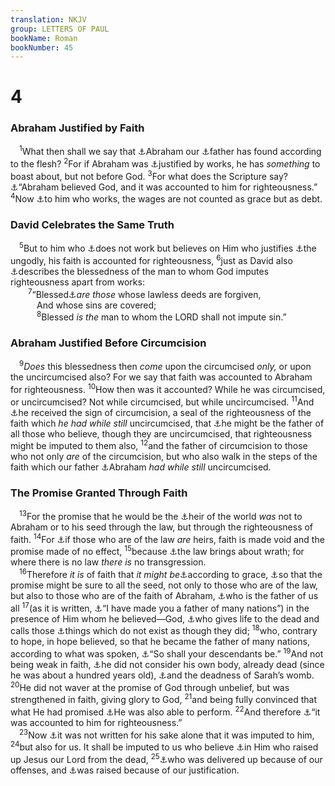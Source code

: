 ```yaml
---
translation: NKJV
group: LETTERS OF PAUL
bookName: Roman 
bookNumber: 45
---
```


<div class="title"><h1>4</h1><h3>Abraham Justified by Faith</h3></div>
<span class="verse ro_4_1"> <sup>1</sup>What then shall we say that <a data-toggle="tooltip" data-placement="bottom" title="Gen. 11:27—25:9; Is. 51:2; (Matt. 3:9); John 8:33">⚓</a>Abraham our <a data-toggle="tooltip" data-placement="bottom" title="(Luke 3:8); John 8:53; James 2:21">⚓</a>father has found according to the flesh? </span>
<span class="verse ro_4_2"><sup>2</sup>For if Abraham was <a data-toggle="tooltip" data-placement="bottom" title="Rom. 3:20, 27">⚓</a>justified by works, he has <i>something</i> to boast about, but not before God. </span>
<span class="verse ro_4_3"><sup>3</sup>For what does the Scripture say? <a data-toggle="tooltip" data-placement="bottom" title="Gen. 15:6; Rom. 4:9, 22; Gal. 3:6; James 2:23">⚓</a>“Abraham believed God, and it was accounted to him for righteousness.” </span>
<span class="verse ro_4_4"><sup>4</sup>Now <a data-toggle="tooltip" data-placement="bottom" title="Rom. 11:6">⚓</a>to him who works, the wages are not counted as grace but as debt.<br/></span>
<div class="title"><h3>David Celebrates the Same Truth</h3></div>
<span class="verse ro_4_5"> <sup>5</sup>But to him who <a data-toggle="tooltip" data-placement="bottom" title="(Gal. 2:16; Eph. 2:8, 9)">⚓</a>does not work but believes on Him who justifies <a data-toggle="tooltip" data-placement="bottom" title="Josh. 24:2">⚓</a>the ungodly, his faith is accounted for righteousness, </span>
<span class="verse ro_4_6"><sup>6</sup>just as David also <a data-toggle="tooltip" data-placement="bottom" title="Ps. 32:1, 2">⚓</a>describes the blessedness of the man to whom God imputes righteousness apart from works:<br/></span>
<span class="verse ro_4_7">  <sup>7</sup>“Blessed<a data-toggle="tooltip" data-placement="bottom" title="Ps. 32:1, 2">⚓</a><i>are</i> <i>those</i> whose lawless deeds are forgiven,<br/>   And whose sins are covered;<br/></span>
<span class="verse ro_4_8">   <sup>8</sup>Blessed <i>is</i> <i>the</i> man to whom the LORD shall not impute sin.”<br/></span>
<div class="title"><h3>Abraham Justified Before Circumcision</h3></div>
<span class="verse ro_4_9"> <sup>9</sup><i>Does</i> this blessedness then <i>come</i> upon the circumcised <i>only,</i> or upon the uncircumcised also? For we say that faith was accounted to Abraham for righteousness. </span>
<span class="verse ro_4_10"><sup>10</sup>How then was it accounted? While he was circumcised, or uncircumcised? Not while circumcised, but while uncircumcised. </span>
<span class="verse ro_4_11"><sup>11</sup>And <a data-toggle="tooltip" data-placement="bottom" title="Gen. 17:10">⚓</a>he received the sign of circumcision, a seal of the righteousness of the faith which <i>he</i> <i>had</i> <i>while</i> <i>still</i> uncircumcised, that <a data-toggle="tooltip" data-placement="bottom" title="Luke 19:9; Rom. 4:16">⚓</a>he might be the father of all those who believe, though they are uncircumcised, that righteousness might be imputed to them also, </span>
<span class="verse ro_4_12"><sup>12</sup>and the father of circumcision to those who not only <i>are</i> of the circumcision, but who also walk in the steps of the faith which our father <a data-toggle="tooltip" data-placement="bottom" title="Rom. 4:18–22">⚓</a>Abraham <i>had</i> <i>while</i> <i>still</i> uncircumcised.<br/></span>
<div class="title"><h3>The Promise Granted Through Faith</h3></div>
<span class="verse ro_4_13"> <sup>13</sup>For the promise that he would be the <a data-toggle="tooltip" data-placement="bottom" title="Gen. 17:4–6; 22:17">⚓</a>heir of the world <i>was</i> not to Abraham or to his seed through the law, but through the righteousness of faith. </span>
<span class="verse ro_4_14"><sup>14</sup>For <a data-toggle="tooltip" data-placement="bottom" title="Gal. 3:18">⚓</a>if those who are of the law <i>are</i> heirs, faith is made void and the promise made of no effect, </span>
<span class="verse ro_4_15"><sup>15</sup>because <a data-toggle="tooltip" data-placement="bottom" title="Rom. 3:20">⚓</a>the law brings about wrath; for where there is no law <i>there</i> <i>is</i> no transgression.<br/></span>
<span class="verse ro_4_16"> <sup>16</sup>Therefore <i>it</i> <i>is</i> of faith that <i>it</i> <i>might</i> <i>be</i><a data-toggle="tooltip" data-placement="bottom" title="(Rom. 3:24)">⚓</a>according to grace, <a data-toggle="tooltip" data-placement="bottom" title="(Gal. 3:22)">⚓</a>so that the promise might be sure to all the seed, not only to those who are of the law, but also to those who are of the faith of Abraham, <a data-toggle="tooltip" data-placement="bottom" title="Is. 51:2">⚓</a>who is the father of us all </span>
<span class="verse ro_4_17"><sup>17</sup>(as it is written, <a data-toggle="tooltip" data-placement="bottom" title="Gen. 17:5">⚓</a>“I have made you a father of many nations”) in the presence of Him whom he believed—God, <a data-toggle="tooltip" data-placement="bottom" title="(Rom. 8:11)">⚓</a>who gives life to the dead and calls those <a data-toggle="tooltip" data-placement="bottom" title="Rom. 9:26">⚓</a>things which do not exist as though they did; </span>
<span class="verse ro_4_18"><sup>18</sup>who, contrary to hope, in hope believed, so that he became the father of many nations, according to what was spoken, <a data-toggle="tooltip" data-placement="bottom" title="Gen. 15:5">⚓</a>“So shall your descendants be.” </span>
<span class="verse ro_4_19"><sup>19</sup>And not being weak in faith, <a data-toggle="tooltip" data-placement="bottom" title="Gen. 17:17">⚓</a>he did not consider his own body, already dead (since he was about a hundred years old), <a data-toggle="tooltip" data-placement="bottom" title="Heb. 11:11">⚓</a>and the deadness of Sarah’s womb. </span>
<span class="verse ro_4_20"><sup>20</sup>He did not waver at the promise of God through unbelief, but was strengthened in faith, giving glory to God, </span>
<span class="verse ro_4_21"><sup>21</sup>and being fully convinced that what He had promised <a data-toggle="tooltip" data-placement="bottom" title="Gen. 18:14; (Ps. 115:3; Luke 1:37; Heb. 11:19)">⚓</a>He was also able to perform. </span>
<span class="verse ro_4_22"><sup>22</sup>And therefore <a data-toggle="tooltip" data-placement="bottom" title="Gen. 15:6">⚓</a>“it was accounted to him for righteousness.”<br/></span>
<span class="verse ro_4_23"> <sup>23</sup>Now <a data-toggle="tooltip" data-placement="bottom" title="Rom. 15:4; 1 Cor. 10:6">⚓</a>it was not written for his sake alone that it was imputed to him, </span>
<span class="verse ro_4_24"><sup>24</sup>but also for us. It shall be imputed to us who believe <a data-toggle="tooltip" data-placement="bottom" title="Acts 2:24">⚓</a>in Him who raised up Jesus our Lord from the dead, </span>
<span class="verse ro_4_25"><sup>25</sup><a data-toggle="tooltip" data-placement="bottom" title="Is. 53:4, 5; (Rom. 5:6, 8; 8:32; Gal. 2:20; Eph. 5:2; Heb. 9:28)">⚓</a>who was delivered up because of our offenses, and <a data-toggle="tooltip" data-placement="bottom" title="(Rom. 5:18; 1 Cor. 15:17; 2 Cor. 5:15)">⚓</a>was raised because of our justification.<br/></span>
